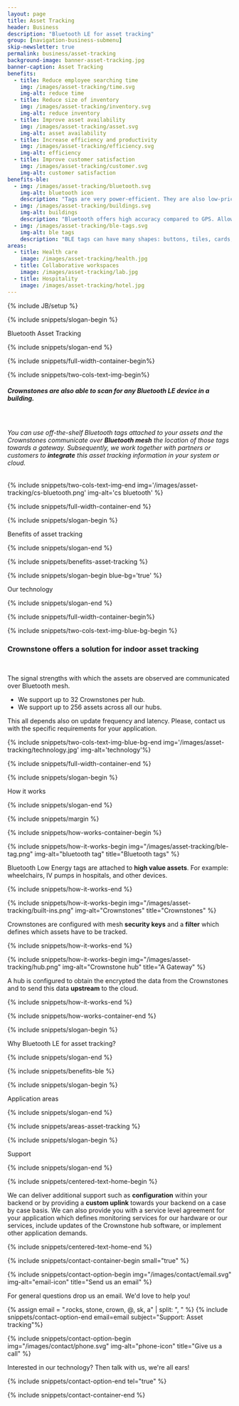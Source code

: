 ```yaml
---
layout: page
title: Asset Tracking
header: Business
description: "Bluetooth LE for asset tracking"
group: [navigation-business-submenu]
skip-newsletter: true
permalink: business/asset-tracking
background-image: banner-asset-tracking.jpg
banner-caption: Asset Tracking
benefits:
  - title: Reduce employee searching time 
    img: /images/asset-tracking/time.svg
    img-alt: reduce time
  - title: Reduce size of inventory
    img: /images/asset-tracking/inventory.svg
    img-alt: reduce inventory
  - title: Improve asset availability
    img: /images/asset-tracking/asset.svg
    img-alt: asset availability
  - title: Increase efficiency and productivity 
    img: /images/asset-tracking/efficiency.svg
    img-alt: efficiency
  - title: Improve customer satisfaction
    img: /images/asset-tracking/customer.svg
    img-alt: customer satisfaction
benefits-ble:
  - img: /images/asset-tracking/bluetooth.svg
    img-alt: bluetooth icon
    description: "Tags are very power-efficient. They are also low-priced and can be waterproof."
  - img: /images/asset-tracking/buildings.svg
    img-alt: buildings
    description: "Bluetooth offers high accuracy compared to GPS. Allowing to track assets indoors."
  - img: /images/asset-tracking/ble-tags.svg
    img-alt: ble tags
    description: "BLE tags can have many shapes: buttons, tiles, cards, etc."
areas:
  - title: Health care
    image: /images/asset-tracking/health.jpg
  - title: Collaborative workspaces
    image: /images/asset-tracking/lab.jpg
  - title: Hospitality
    image: /images/asset-tracking/hotel.jpg
---
```



{% include JB/setup %}


{% include snippets/slogan-begin %}

Bluetooth Asset Tracking

{% include snippets/slogan-end %}

{% include snippets/full-width-container-begin%}

{% include snippets/two-cols-text-img-begin%}

##### Crownstones are also able to scan for any Bluetooth LE device in a building. 

<p>&nbsp;</p>  

###### You can use off-the-shelf Bluetooth tags attached to your assets and the Crownstones communicate over **Bluetooth mesh** the location of those tags towards a gateway. Subsequently, we work together with partners or customers to **integrate** this asset tracking information in your system or cloud.

{% include snippets/two-cols-text-img-end img='/images/asset-tracking/cs-bluetooth.png' img-alt='cs bluetooth' %}

{% include snippets/full-width-container-end %}



{% include snippets/slogan-begin %}

Benefits of asset tracking

{% include snippets/slogan-end %}


{% include snippets/benefits-asset-tracking %}



{% include snippets/slogan-begin blue-bg='true' %}

Our technology

{% include snippets/slogan-end %}



{% include snippets/full-width-container-begin%}

{% include snippets/two-cols-text-img-blue-bg-begin %}

### Crownstone offers a solution for indoor asset tracking

<p>&nbsp;</p>

The signal strengths with which the assets are observed are communicated over Bluetooth mesh.

- We support up to 32 Crownstones per hub.
- We support up to 256 assets across all our hubs.

This all depends also on update frequency and latency. Please, contact us with the specific requirements for your application.

{% include snippets/two-cols-text-img-blue-bg-end img='/images/asset-tracking/technology.jpg' img-alt='technology'%}

{% include snippets/full-width-container-end %}



{% include snippets/slogan-begin %}

How it works

{% include snippets/slogan-end %}


{% include snippets/margin %}


{% include snippets/how-works-container-begin %}

{% include snippets/how-it-works-begin img="/images/asset-tracking/ble-tag.png" img-alt="bluetooth tag" title="Bluetooth tags" %}

Bluetooth Low Energy tags are attached to **high value assets**. For example: wheelchairs, IV pumps in hospitals, and other devices.

{% include snippets/how-it-works-end %}


{% include snippets/how-it-works-begin img="/images/asset-tracking/built-ins.png" img-alt="Crownstones" title="Crownstones" %}

Crownstones are configured with mesh **security keys** and a **filter** which defines which assets have to be tracked.

{% include snippets/how-it-works-end %}

{% include snippets/how-it-works-begin img="/images/asset-tracking/hub.png" img-alt="Crownstone hub" title="A Gateway" %}

A hub is configured to obtain the encrypted the data from the Crownstones and to send this data **upstream** to the cloud.

{% include snippets/how-it-works-end %}

{% include snippets/how-works-container-end %}


{% include snippets/slogan-begin %}

Why Bluetooth LE for asset tracking?

{% include snippets/slogan-end %}


{% include snippets/benefits-ble %}



{% include snippets/slogan-begin %}

Application areas

{% include snippets/slogan-end %}


{% include snippets/areas-asset-tracking %}



{% include snippets/slogan-begin %}

Support

{% include snippets/slogan-end %}


{% include snippets/centered-text-home-begin %}

We can deliver additional support such as **configuration** within your backend or by providing a **custom uplink** towards your backend on a case by case basis.
We can also provide you with a service level agreement for your application which defines monitoring services for our hardware or our services, include updates of the Crownstone hub software, or implement other application demands.

{% include snippets/centered-text-home-end %}


{% include snippets/contact-container-begin small="true" %}

{% include snippets/contact-option-begin img="/images/contact/email.svg" img-alt="email-icon" title="Send us an email" %}

For general questions drop us an email. We'd love to help you!

{% assign email = ".rocks, stone, crown, @, sk, a" | split: ", "  %}
{% include snippets/contact-option-end email=email subject="Support: Asset tracking"%}


{% include snippets/contact-option-begin img="/images/contact/phone.svg" img-alt="phone-icon" title="Give us a call" %}

Interested in our technology? Then talk with us, we're all ears!

{% include snippets/contact-option-end tel="true" %}

{% include snippets/contact-container-end %}
